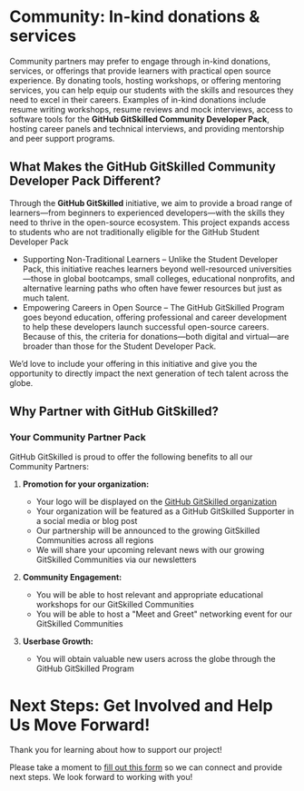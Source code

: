 

# Community: In-kind donations & services

Community partners may prefer to engage through in-kind donations, services, or offerings that provide learners with practical open source experience. By donating tools, hosting workshops, or offering mentoring services, you can help equip our students with the skills and resources they need to excel in their careers. Examples of in-kind donations include resume writing workshops, resume reviews and mock interviews, access to software tools for the **GitHub GitSkilled Community Developer Pack**, hosting career panels and technical interviews, and providing mentorship and peer support programs. 

## What Makes the GitHub GitSkilled Community Developer Pack Different?

Through the **GitHub GitSkilled** initiative, we aim to provide a broad range of learners—from beginners to experienced developers—with the skills they need to thrive in the open-source ecosystem. This project expands access to students who are not traditionally eligible for the GitHub Student Developer Pack

- Supporting Non-Traditional Learners – Unlike the Student Developer Pack, this initiative reaches learners beyond well-resourced universities—those in global bootcamps, small colleges, educational nonprofits, and alternative learning paths who often have fewer resources but just as much talent.
- Empowering Careers in Open Source – The GitHub GitSkilled Program goes beyond education, offering professional and career development to help these developers launch successful open-source careers.
Because of this, the criteria for donations—both digital and virtual—are broader than those for the Student Developer Pack.

We’d love to include your offering in this initiative and give you the opportunity to directly impact the next generation of tech talent across the globe.

## Why Partner with GitHub GitSkilled?

### Your Community Partner Pack
GitHub GitSkilled is proud to offer the following benefits to all our Community Partners:

1. **Promotion for your organization:** 
 
   - Your logo will be displayed on the [GitHub GitSkilled organization](https://github.com/GitSkilled)
   - Your organization will be featured as a GitHub GitSkilled Supporter in a social media or blog post
   - Our partnership will be announced to the growing GitSkilled Communities across all regions
   - We will share your upcoming relevant news with our growing GitSkilled Communities via our newsletters

2. **Community Engagement:**

   - You will be able to host relevant and appropriate educational workshops for our GitSkilled Communities
   - You will be able to host a "Meet and Greet" networking event for our GitSkilled Communities

3. **Userbase Growth:**

   - You will obtain valuable new users across the globe through the GitHub GitSkilled Program


# Next Steps: Get Involved and Help Us Move Forward!

Thank you for learning about how to support our project!

Please take a moment to [fill out this form](https://docs.google.com/forms/d/e/1FAIpQLSfEM7HPiLaJmbigHTAkvHbDmmFxNstCWVeQ866c0rj2WfUxQQ/viewform) so we can connect and provide next steps. We look forward to working with you!
